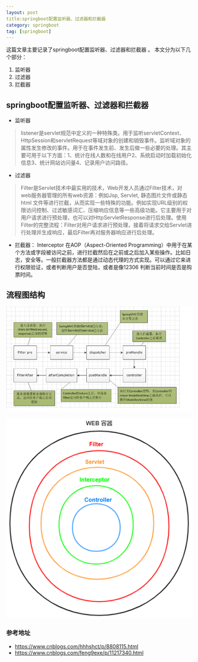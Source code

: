 ```yaml
---
layout: post
title:springboot配置监听器、过滤器和拦截器 
category: springboot
tag: [springboot]
---
```


这篇文章主要记录了springboot配置监听器、过滤器和拦截器 。
本文分为以下几个部分：
1. 监听器
2. 过滤器
3. 拦截器


## springboot配置监听器、过滤器和拦截器

- 监听器
>listener是servlet规范中定义的一种特殊类。用于监听servletContext、HttpSession和servletRequest等域对象的创建和销毁事件。监听域对象的属性发生修改的事件。用于在事件发生前、发生后做一些必要的处理。其主要可用于以下方面：1、统计在线人数和在线用户2、系统启动时加载初始化信息3、统计网站访问量4、记录用户访问路径。

- 过滤器
> Filter是Servlet技术中最实用的技术，Web开发人员通过Filter技术，对web服务器管理的所有web资源：例如Jsp, Servlet, 静态图片文件或静态 html 文件等进行拦截，从而实现一些特殊的功能。例如实现URL级别的权限访问控制、过滤敏感词汇、压缩响应信息等一些高级功能。它主要用于对用户请求进行预处理，也可以对HttpServletResponse进行后处理。使用Filter的完整流程：Filter对用户请求进行预处理，接着将请求交给Servlet进行处理并生成响应，最后Filter再对服务器响应进行后处理。

- 拦截器：
Interceptor 在AOP（Aspect-Oriented Programming）中用于在某个方法或字段被访问之前，进行拦截然后在之前或之后加入某些操作。比如日志，安全等。一般拦截器方法都是通过动态代理的方式实现。可以通过它来进行权限验证，或者判断用户是否登陆，或者是像12306 判断当前时间是否是购票时间。

## 流程图结构
![structure](https://github.com/tangyibo/tangyibo.github.io/blob/master/_posts/imgs/1090617-20180515204018593-1889287518.png?raw=true)

![structure](https://github.com/tangyibo/tangyibo.github.io/blob/master/_posts/imgs/03c84353cbcfc57dddf7714cba62cfed662.jpg?raw=true)

### 参考地址
- https://www.cnblogs.com/hhhshct/p/8808115.html
- https://www.cnblogs.com/feng9exe/p/11217340.html
